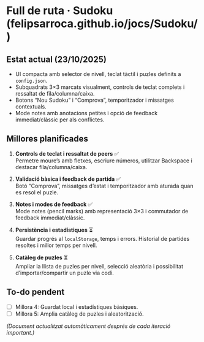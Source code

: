 # Full de ruta · Sudoku (felipsarroca.github.io/jocs/Sudoku/)

## Estat actual (23/10/2025)
- UI compacta amb selector de nivell, teclat tàctil i puzles definits a `config.json`.
- Subquadrats 3×3 marcats visualment, controls de teclat complets i ressaltat de fila/columna/caixa.
- Botons “Nou Sudoku” i “Comprova”, temporitzador i missatges contextuals.
- Mode notes amb anotacions petites i opció de feedback immediat/clàssic per als conflictes.

## Millores planificades

1. **Controls de teclat i ressaltat de peers** ✅\
   Permetre moure’s amb fletxes, escriure números, utilitzar Backspace i destacar fila/columna/caixa.

2. **Validació bàsica i feedback de partida** ✅\
   Botó “Comprova”, missatges d’estat i temporitzador amb aturada quan es resol el puzle.

3. **Notes i modes de feedback** ✅\
   Mode notes (pencil marks) amb representació 3×3 i commutador de feedback immediat/clàssic.

4. **Persistència i estadístiques** ⏳\
   Guardar progrés al `localStorage`, temps i errors. Historial de partides resoltes i millor temps per nivell.

5. **Catàleg de puzles** ⏳\
   Ampliar la llista de puzles per nivell, selecció aleatòria i possibilitat d’importar/compartir un puzle via codi.

## To-do pendent
- [ ] Millora 4: Guardat local i estadístiques bàsiques.
- [ ] Millora 5: Amplia catàleg de puzles i aleatorització.

*(Document actualitzat automàticament després de cada iteració important.)*
